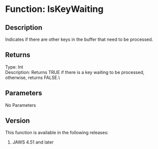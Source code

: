 # Function: IsKeyWaiting

## Description

Indicates if there are other keys in the buffer that need to be
processed.

## Returns

Type: Int\
Description: Returns TRUE if there is a key waiting to be processed,
otherwise, returns FALSE.\

## Parameters

No Parameters

## Version

This function is available in the following releases:

1.  JAWS 4.51 and later
